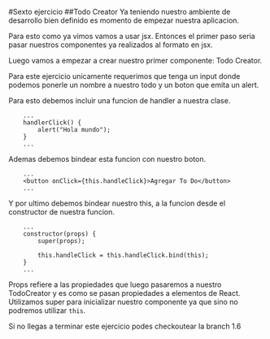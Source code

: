 #Sexto ejercicio
##Todo Creator
Ya teniendo nuestro ambiente de desarrollo bien definido es momento de empezar nuestra aplicacion.

Para esto como ya vimos vamos a usar jsx. Entonces el primer paso seria pasar nuestros componentes ya realizados al formato en jsx.

Luego vamos a empezar a crear nuestro primer componente: Todo Creator.

Para este ejercicio unicamente requerimos que tenga un input donde podemos ponerle un nombre a nuestro todo y un boton que emita un alert.

Para esto debemos incluir una funcion de handler a nuestra clase.

```
	...
	handlerClick() {
		alert("Hola mundo");
	}
	...
```

Ademas debemos bindear esta funcion con nuestro boton.

```
	...
	<button onClick={this.handleClick}>Agregar To Do</button>
	...
```

Y por ultimo debemos bindear nuestro this, a la funcion desde el constructor de nuestra funcion.

```
	...
	constructor(props) {
		super(props);

		this.handleClick = this.handleClick.bind(this);
	}
	...
```

Props refiere a las propiedades que luego pasaremos a nuestro TodoCreator y es como se pasan propiedades a elementos de React.
Utilizamos super para inicializar nuestro componente ya que sino no podremos utilizar `this`.

Si no llegas a terminar este ejercicio podes checkoutear la branch 1.6